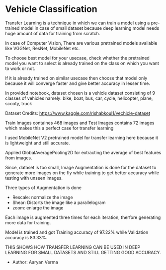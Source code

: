 # Vehicle Classification

Transfer Learning is a technique in which we can train a model using a pre-trained model in case of small dataset because deep learning model needs huge amount of data for training from scratch.

In case of Computer Vision, There are various pretrained models available like VGGNet, ResNet, MobileNet etc.

To choose best model for your usecase, check whether the pretrained model you want to select is already trained on the class on which you want to work or not.

If it is already trained on similar usecase then choose that model only because it will converge faster and give better accuracy in lesser time.

In provided notebook, dataset chosen is a vehicle dataset consisting of 9 classes of vehicles namely: bike, boat, bus, car, cycle, helicopter, plane, scooty, truck

Dataset Credits: https://www.kaggle.com/rishabkoul1/vechicle-dataset


Train Images containes 468 images and Test Images contains 72 images which makes this a perfect case for transfer learning

I used MobileNet V2 pretrained model for transfer learning here because it is lightweight and still accurate.

Applied GlobalAveragePooling2D for extracting the average of best features from images.

Since, dataset is too small, Image Augmentation is done for the dataset to generate more images on the fly while training to get better accuracy while testing with unseen images.

Three types of Augmentation is done
- Rescale: normalize the image
- Shear: Distorts the image like a parallelogram
- zoom: enlarge the image

Each image is augmented three times for each iteration, therfore generating more data for training.


Model is trained and got Training accuracy of 97.22% while Validation accuracy is 83.33%.

THIS SHOWS HOW TRANSFER LEARNING CAN BE USED IN DEEP LEARNING FOR SMALL DATASETS AND STILL GETTING GOOD ACCURACY.

- Author: Aaryan Verma
